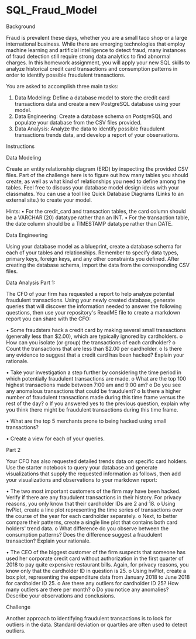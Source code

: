 # SQL_Fraud_Model


Background

Fraud is prevalent these days, whether you are a small taco shop or a large international business. While there are emerging technologies that employ machine learning and artificial intelligence to detect fraud, many instances of fraud detection still require strong data analytics to find abnormal charges.
In this homework assignment, you will apply your new SQL skills to analyze historical credit card transactions and consumption patterns in order to identify possible fraudulent transactions.

You are asked to accomplish three main tasks:

1.	 Data Modeling: Define a database model to store the credit card transactions data and create a new PostgreSQL database using your model.
2.	 Data Engineering: Create a database schema on PostgreSQL and populate your database from the CSV files provided.
3.	 Data Analysis: Analyze the data to identify possible fraudulent transactions trends data, and develop a report of your observations.


Instructions

Data Modeling

Create an entity relationship diagram (ERD) by inspecting the provided CSV files. Part of the challenge here is to figure out how many tables you should create, as well as what kind of relationships you need to define among the tables. Feel free to discuss your database model design ideas with your classmates. You can use a tool like Quick Database Diagrams (Links to an external site.) to create your model.
  
  Hints:
•	For the credit_card and transaction tables, the card column should be a VARCHAR (20) datatype rather than an INT.
•	For the transaction table, the date column should be a TIMESTAMP datatype rather than DATE.

Data Engineering

Using your database model as a blueprint, create a database schema for each of your tables and relationships. Remember to specify data types, primary keys, foreign keys, and any other constraints you defined. After creating the database schema, import the data from the corresponding CSV files.

Data Analysis
Part 1:

The CFO of your firm has requested a report to help analyze potential fraudulent transactions. Using your newly created database, generate queries that will discover the information needed to answer the following questions, then use your repository's ReadME file to create a markdown report you can share with the CFO:

•	Some fraudsters hack a credit card by making several small transactions (generally less than $2.00), which are typically ignored by cardholders.
  o	How can you isolate (or group) the transactions of each cardholder?
  o	Count the transactions that are less than $2.00 per cardholder.
  o	Is there any evidence to suggest that a credit card has been hacked? Explain your rationale.

•	Take your investigation a step further by considering the time period in which potentially fraudulent transactions are made.
  o	What are the top 100 highest transactions made between 7:00 am and 9:00 am?
  o	Do you see any anomalous transactions that could be fraudulent?
  o	Is there a higher number of fraudulent transactions made during this time frame versus the rest of the day?
  o	If you answered yes to the previous question, explain why you think there might be fraudulent transactions during this time frame.

•	What are the top 5 merchants prone to being hacked using small transactions?

•	Create a view for each of your queries.

Part 2

Your CFO has also requested detailed trends data on specific card holders. Use the starter notebook to query your database and generate visualizations that supply the requested information as follows, then add your visualizations and observations to your markdown report:

•	The two most important customers of the firm may have been hacked. Verify if there are any fraudulent transactions in their history. For privacy reasons, you only know that their cardholder IDs are 2 and 18.
  o	Using hvPlot, create a line plot representing the time series of transactions over the course of the year for each cardholder separately.
  o	Next, to better compare their patterns, create a single line plot that contains both card holders' trend data.
  o	What difference do you observe between the consumption patterns? Does the difference suggest a fraudulent transaction? Explain your rationale.

•	The CEO of the biggest customer of the firm suspects that someone has used her corporate credit card without authorization in the first quarter of 2018 to pay quite expensive restaurant bills. Again, for privacy reasons, you know only that the cardholder ID in question is 25.
  o	Using hvPlot, create a box plot, representing the expenditure data from January 2018 to June 2018 for cardholder ID 25.
  o	Are there any outliers for cardholder ID 25? How many outliers are there per month?
  o	Do you notice any anomalies? Describe your observations and conclusions.

Challenge

Another approach to identifying fraudulent transactions is to look for outliers in the data. Standard deviation or quartiles are often used to detect outliers.



